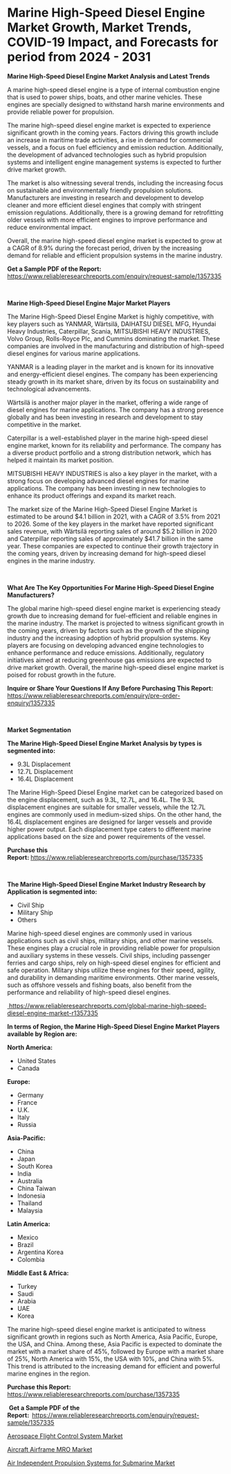 <p><h1>Marine High-Speed Diesel Engine Market Growth, Market Trends, COVID-19 Impact, and Forecasts for period from 2024 - 2031</h1></p><p><strong>Marine High-Speed Diesel Engine Market Analysis and Latest Trends</strong></p>
<p><p>A marine high-speed diesel engine is a type of internal combustion engine that is used to power ships, boats, and other marine vehicles. These engines are specially designed to withstand harsh marine environments and provide reliable power for propulsion.</p><p>The marine high-speed diesel engine market is expected to experience significant growth in the coming years. Factors driving this growth include an increase in maritime trade activities, a rise in demand for commercial vessels, and a focus on fuel efficiency and emission reduction. Additionally, the development of advanced technologies such as hybrid propulsion systems and intelligent engine management systems is expected to further drive market growth.</p><p>The market is also witnessing several trends, including the increasing focus on sustainable and environmentally friendly propulsion solutions. Manufacturers are investing in research and development to develop cleaner and more efficient diesel engines that comply with stringent emission regulations. Additionally, there is a growing demand for retrofitting older vessels with more efficient engines to improve performance and reduce environmental impact.</p><p>Overall, the marine high-speed diesel engine market is expected to grow at a CAGR of 8.9% during the forecast period, driven by the increasing demand for reliable and efficient propulsion systems in the marine industry.</p></p>
<p><strong>Get a Sample PDF of the Report:&nbsp;</strong> <a href="https://www.reliableresearchreports.com/enquiry/request-sample/1357335">https://www.reliableresearchreports.com/enquiry/request-sample/1357335</a></p>
<p>&nbsp;</p>
<p><strong>Marine High-Speed Diesel Engine Major Market Players</strong></p>
<p><p>The Marine High-Speed Diesel Engine Market is highly competitive, with key players such as YANMAR, Wärtsilä, DAIHATSU DIESEL MFG, Hyundai Heavy Industries, Caterpillar, Scania, MITSUBISHI HEAVY INDUSTRIES, Volvo Group, Rolls-Royce Plc, and Cummins dominating the market. These companies are involved in the manufacturing and distribution of high-speed diesel engines for various marine applications.</p><p>YANMAR is a leading player in the market and is known for its innovative and energy-efficient diesel engines. The company has been experiencing steady growth in its market share, driven by its focus on sustainability and technological advancements.</p><p>Wärtsilä is another major player in the market, offering a wide range of diesel engines for marine applications. The company has a strong presence globally and has been investing in research and development to stay competitive in the market.</p><p>Caterpillar is a well-established player in the marine high-speed diesel engine market, known for its reliability and performance. The company has a diverse product portfolio and a strong distribution network, which has helped it maintain its market position.</p><p>MITSUBISHI HEAVY INDUSTRIES is also a key player in the market, with a strong focus on developing advanced diesel engines for marine applications. The company has been investing in new technologies to enhance its product offerings and expand its market reach.</p><p>The market size of the Marine High-Speed Diesel Engine Market is estimated to be around $4.1 billion in 2021, with a CAGR of 3.5% from 2021 to 2026. Some of the key players in the market have reported significant sales revenue, with Wärtsilä reporting sales of around $5.2 billion in 2020 and Caterpillar reporting sales of approximately $41.7 billion in the same year. These companies are expected to continue their growth trajectory in the coming years, driven by increasing demand for high-speed diesel engines in the marine industry.</p></p>
<p>&nbsp;</p>
<p><strong>What Are The Key Opportunities For Marine High-Speed Diesel Engine Manufacturers?</strong></p>
<p><p>The global marine high-speed diesel engine market is experiencing steady growth due to increasing demand for fuel-efficient and reliable engines in the marine industry. The market is projected to witness significant growth in the coming years, driven by factors such as the growth of the shipping industry and the increasing adoption of hybrid propulsion systems. Key players are focusing on developing advanced engine technologies to enhance performance and reduce emissions. Additionally, regulatory initiatives aimed at reducing greenhouse gas emissions are expected to drive market growth. Overall, the marine high-speed diesel engine market is poised for robust growth in the future.</p></p>
<p><strong>Inquire or Share Your Questions If Any Before Purchasing This Report:</strong> <a href="https://www.reliableresearchreports.com/enquiry/pre-order-enquiry/1357335">https://www.reliableresearchreports.com/enquiry/pre-order-enquiry/1357335</a></p>
<p>&nbsp;</p>
<p><strong>Market Segmentation</strong></p>
<p><strong>The Marine High-Speed Diesel Engine Market Analysis by types is segmented into:</strong></p>
<p><ul><li>9.3L Displacement</li><li>12.7L Displacement</li><li>16.4L Displacement</li></ul></p>
<p><p>The Marine High-Speed Diesel Engine market can be categorized based on the engine displacement, such as 9.3L, 12.7L, and 16.4L. The 9.3L displacement engines are suitable for smaller vessels, while the 12.7L engines are commonly used in medium-sized ships. On the other hand, the 16.4L displacement engines are designed for larger vessels and provide higher power output. Each displacement type caters to different marine applications based on the size and power requirements of the vessel.</p></p>
<p><strong>Purchase this Report:&nbsp;</strong><a href="https://www.reliableresearchreports.com/purchase/1357335">https://www.reliableresearchreports.com/purchase/1357335</a></p>
<p>&nbsp;</p>
<p><strong>The Marine High-Speed Diesel Engine Market Industry Research by Application is segmented into:</strong></p>
<p><ul><li>Civil Ship</li><li>Military Ship</li><li>Others</li></ul></p>
<p><p>Marine high-speed diesel engines are commonly used in various applications such as civil ships, military ships, and other marine vessels. These engines play a crucial role in providing reliable power for propulsion and auxiliary systems in these vessels. Civil ships, including passenger ferries and cargo ships, rely on high-speed diesel engines for efficient and safe operation. Military ships utilize these engines for their speed, agility, and durability in demanding maritime environments. Other marine vessels, such as offshore vessels and fishing boats, also benefit from the performance and reliability of high-speed diesel engines.</p></p>
<p><a href="https://www.reliableresearchreports.com/global-marine-high-speed-diesel-engine-market-r1357335">&nbsp;https://www.reliableresearchreports.com/global-marine-high-speed-diesel-engine-market-r1357335</a></p>
<p><strong>In terms of Region, the Marine High-Speed Diesel Engine Market Players available by Region are:</strong></p>
<p>
    <p> <strong> North America: </strong>
        <ul>
            <li>United States</li>
            <li>Canada</li>
        </ul>
        </p> 
    <p> <strong> Europe: </strong>
        <ul>
            <li>Germany</li>
            <li>France</li>
            <li>U.K.</li>
            <li>Italy</li>
            <li>Russia</li>
        </ul>
        </p> 
    <p> <strong> Asia-Pacific: </strong>
        <ul>
            <li>China</li>
            <li>Japan</li>
            <li>South Korea</li>
            <li>India</li>
            <li>Australia</li>
            <li>China Taiwan</li>
            <li>Indonesia</li>
            <li>Thailand</li>
            <li>Malaysia</li>
        </ul>
        </p> 
    <p> <strong> Latin America: </strong>
        <ul>
            <li>Mexico</li>
            <li>Brazil</li>
            <li>Argentina Korea</li>
            <li>Colombia</li>
        </ul>
        </p> 
    <p> <strong> Middle East & Africa: </strong>
        <ul>
            <li>Turkey</li>
            <li>Saudi</li>
            <li>Arabia</li>
            <li>UAE</li>
            <li>Korea</li>
        </ul>
    </p>
    </p>
<p><p>The marine high-speed diesel engine market is anticipated to witness significant growth in regions such as North America, Asia Pacific, Europe, the USA, and China. Among these, Asia Pacific is expected to dominate the market with a market share of 45%, followed by Europe with a market share of 25%, North America with 15%, the USA with 10%, and China with 5%. This trend is attributed to the increasing demand for efficient and powerful marine engines in the region.</p></p>
<p><strong>Purchase this Report: </strong><a href="https://www.reliableresearchreports.com/purchase/1357335">https://www.reliableresearchreports.com/purchase/1357335</a></p>
<p>&nbsp;<strong>Get a Sample PDF of the Report:&nbsp;&nbsp;</strong><a href="https://www.reliableresearchreports.com/enquiry/request-sample/1357335">https://www.reliableresearchreports.com/enquiry/request-sample/1357335</a></p>
<p><strong></strong></p>
<p><p><a href="https://funky-papaya-cf4.notion.site/Aerospace-Flight-Control-System-Market-Comprehensive-Assessment-by-Type-Application-and-Geography-0699c29121894c2087b64e338c58ee46">Aerospace Flight Control System Market</a></p><p><a href="https://sore-arch-6db.notion.site/Aircraft-Airframe-MRO-Market-Comprehensive-Assessment-by-Type-Application-and-Geography-c8534a8686584c1fa56ab146c185de6f">Aircraft Airframe MRO Market</a></p><p><a href="https://confirmed-shield-e13.notion.site/Air-Independent-Propulsion-Systems-for-Submarine-Market-Research-Report-Its-History-and-Forecast-20-294b523dbcfb4969bc805f90be7896c4">Air Independent Propulsion Systems for Submarine Market</a></p></p>